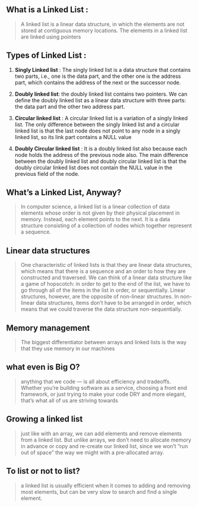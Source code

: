 ## What is a Linked List : 

> A linked list is a linear data structure, in which the elements are not stored at contiguous memory locations. The elements in a linked list are linked using pointers 

## Types of Linked List : 

1. **Singly Linked list** : The singly linked list is a data structure that contains two parts, i.e., one is the data part, and the other one is the address part, which contains the address of the next or the successor node. 

2. **Doubly linked list**: the doubly linked list contains two pointers. We can define the doubly linked list as a linear data structure with three parts: the data part and the other two address part.

3. **Circular linked list** : A circular linked list is a variation of a singly linked list. The only difference between the singly linked list and a circular linked list is that the last node does not point to any node in a singly linked list, so its link part contains a NULL value

4. **Doubly Circular linked list** :  It is a doubly linked list also because each node holds the address of the previous node also. The main difference between the doubly linked list and doubly circular linked list is that the doubly circular linked list does not contain the NULL value in the previous field of the node.

 

## What’s a Linked List, Anyway?
> In computer science, a linked list is a linear collection of data elements whose order is not given by their physical placement in memory. Instead, each element points to the next. It is a data structure consisting of a collection of nodes which together represent a sequence.

 

## Linear data structures 

> One characteristic of linked lists is that they are linear data structures, which means that there is a sequence and an order to how they are constructed and traversed. We can think of a linear data structure like a game of hopscotch: in order to get to the end of the list, we have to go through all of the items in the list in order, or sequentially. Linear structures, however, are the opposite of non-linear structures. In non-linear data structures, items don’t have to be arranged in order, which means that we could traverse the data structure non-sequentially.

 

## Memory management
> The biggest differentiator between arrays and linked lists is the way that they use memory in our machines

 

## what even is Big O?
>anything that we code — is all about efficiency and tradeoffs. Whether you’re building software as a service, choosing a front end framework, or just trying to make your code DRY and more elegant, that’s what all of us are striving towards

 

## Growing a linked list

>just like with an array, we can add elements and remove elements from a linked list. But unlike arrays, we don’t need to allocate memory in advance or copy and re-create our linked list, since we won’t “run out of space” the way we might with a pre-allocated array.

 

## To list or not to list?

> a linked list is usually efficient when it comes to adding and removing most elements, but can be very slow to search and find a single element.

